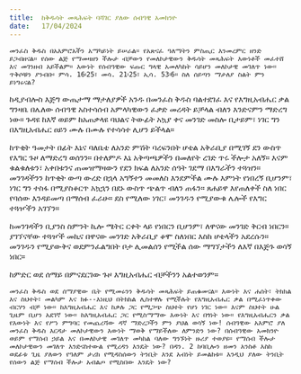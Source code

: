 ```yaml
---
title:  ከቅዱሳት መጻሕፍት ባሻገር ያለው ሰብዓዊ አመክንዮ
date:   17/04/2024
---
```


`መንፈስ ቅዱስ በአእምሮአችን አማካይነት ይሠራል። የአጽናፈ ዓለማትን ምስጢር እንመረምር ዘንድ ይጋብዘናል። የሰው ልጅ የማመዛዘን ችሎታ ብቻውን የመለኮታዊውን ቅዱሳት መጻሕፍት እውነቶች መፈተሸ እና መገንዘብ አይችልም። እውነት የሰብዓዊው ፍጡር ግላዊ አመለካከት ሳይሆን መለኮታዊ መገለጥ ነው። ጥቅሶቹን ያንብቡ፡ ምሳ. 16፡25፣ መሳ. 21፡25፣ ኢሳ. 53፡6። ስለ ሰይጣን ማታለያ ስልት ምን ይነግሩናል?`

ከዲያብሎስ እጅግ ውጤታማ ማታለያዎች አንዱ በመንፈስ ቅዱስ ባልተደገፈ እና የእግዚአብሔር ቃል ግንዛቤ በሌለው ሰብዓዊ አስተሳሰብ አምላካዊውን ፈቃድ መረዳት ይቻላል ብለን እንድናምን ማድረግ ነው። ጉዳዩ ከእኛ ወይም ከአጠቃላዩ ባህልና ትውፊት አኳያ ቀና መንገድ መስሎ ቢታይም፣ ነገር ግን በእግዚአብሔር ዐይን ሙሉ በሙሉ የተሳሳተ ሊሆን ይችላል።

ከጥቂት ዓመታት በፊት እኔና ባለቤቴ ለአንድ ምሽት ባረፍንበት ሆቴል አቅራቢያ በሚገኝ ደን ውስጥ የእግር ጉዞ ለማድረግ ወሰንን። በተለምዶ እኔ አቅጣጫዎችን በመለየት ረገድ ጥሩ ችሎታ አለኝ። እናም ቁልቁለቱን፣ አቀበቱንና ጠመዝማዛውን የደን ክፍል ለአንድ ሰዓት ገደማ በእግራችን ተጓዝን። መንገዳችንን ከጥቂት ውጣ ውረድ በኋላ አግኝተን መመለስ እንደምችል ሙሉ እምነት የነበረኝ ቢሆንም፣ ነገር ግን ተስፋ በሚያስቆርጥ አኳኋን በደኑ ውስጥ ጭልጥ ብለን ጠፋን። ጸሐይዋ እየጠለቀች ስለ ነበር የባሰው እንዳይመጣ በማሰብ ፈራሁ። ደስ የሚለው ነገር፣ መንገዱን የሚያውቁ ሌሎች የእግር ተጓዦችን አገኘን።

ከመንገዳችን ቢያንስ ስምንት ኪሎ ሜትር ርቀት ላይ የነበርን ቢሆንም፣ ለዋናው መንገድ ቅርብ ነበርን። ያገኘናቸው ተጓዦች መኪና በዋናው መንገድ አቅራቢያ ቆሞ ስለነበር እስከ ሆቴላችን አደረሱን። መንገዱን የሚያውቅና ወደምንፈልግበት ቦታ ሊመልሰን የሚችል ሰው ማግኘታችን ለእኛ በእጅጉ ወሳኝ ነበር።

ከምድር ወደ ሰማይ በምናደርገው ጉዞ እግዚአብሔር ብቻችንን አልተወንም።

`መንፈስ ቅዱስ ወደ ሰማያዊው ቤት የሚመሩንን ቅዱሳት መጻሕፍት ይጠቁመናል። እውነት እና ሐሰት፣ ትክክል እና ስህተት፣ መልካም እና ክፉ--እነዚህ በትክክል ሊስተዋሉ የሚችሉት የእግዚአብሔር ቃል በሚፈነጥቀው ብርሃን ብቻ ነው። ከእግዚአብሔር እና ከቃሉ ጋር የሚጋጭ ስህተት የሆነ ነገር ነው። እናም ስህተት ሁል ጊዜም ቢሆን አደገኛ ነው። ከእግዚአብሔር ጋር የሚስማማው እውነት እና በጎነት ነው። የእግዚአብሔርን ቃል የእውነት እና የሥነ ምግባር የመጨረሻው ዳኛ ማድረጋችን ምን ያህል ወሳኝ ነው! ሰብዓዊው አእምሮ ያለ መንፈስ ቅዱስ እርዳታ መለኮታዊውን እውነት ማወቅ የማይችለው ለምንድን ነው? በሰብዓዊው አመክንዮ ወይም የማሰብ ኃይል እና በመለኮታዊ መገለጥ መካከል ባለው ግንኙነት ዙሪያ ተወያዩ። የማሰብ ችሎታ መለኮታዊውን መገለጥ እንድናስተውል የሚረዳን እንዴት ነው? በዳን. 2 ከባቢሎን ዘመን አንስቶ እስከ ወደፊቱ ጊዜ ያለውን የዓለም ታሪክ የሚዳስሰውን ትንቢት እንደ አብነት ይመልከቱ። እንዲህ ያለው ትንቢት የሰውን ልጅ የማሰብ ችሎታ አብልጦ የሚስበው እንዴት ነው?`